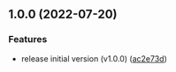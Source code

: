 ## 1.0.0 (2022-07-20)


### Features

* release initial version (v1.0.0) ([ac2e73d](https://github.com/haru52/base_template_cli/commit/ac2e73d72a92288bc97b79d7f2de635a4b5db651))
